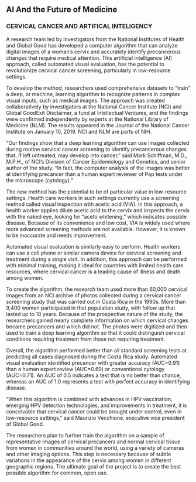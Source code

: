 ## AI And the Future of Medicine
### CERVICAL CANCER AND ARTIFICAL INTELIGENCY 

A research team led by investigators from the National Institutes of Health and Global Good has developed a computer algorithm that can analyze digital images of a woman’s cervix and accurately identify precancerous changes that require medical attention. This artificial intelligence (AI) approach, called automated visual evaluation, has the potential to revolutionize cervical cancer screening, particularly in low-resource settings.

To develop the method, researchers used comprehensive datasets to “train” a deep, or machine, learning algorithm to recognize patterns in complex visual inputs, such as medical images. The approach was created collaboratively by investigators at the National Cancer Institute (NCI) and Global GoodExit Disclaimer, a fund at Intellectual Ventures, and the findings were confirmed independently by experts at the National Library of Medicine (NLM). The results appeared in the Journal of the National Cancer Institute on January 10, 2019. NCI and NLM are parts of NIH.

“Our findings show that a deep learning algorithm can use images collected during routine cervical cancer screening to identify precancerous changes that, if left untreated, may develop into cancer,” said Mark Schiffman, M.D., M.P.H., of NCI’s Division of Cancer Epidemiology and Genetics, and senior author of the study. “In fact, the computer analysis of the images was better at identifying precancer than a human expert reviewer of Pap tests under the microscope (cytology).”

The new method has the potential to be of particular value in low-resource settings. Health care workers in such settings currently use a screening method called visual inspection with acetic acid (VIA). In this approach, a health worker applies dilute acetic acid to the cervix and inspects the cervix with the naked eye, looking for “aceto whitening,” which indicates possible disease. Because of its convenience and low cost, VIA is widely used where more advanced screening methods are not available. However, it is known to be inaccurate and needs improvement.

Automated visual evaluation is similarly easy to perform. Health workers can use a cell phone or similar camera device for cervical screening and treatment during a single visit. In addition, this approach can be performed with minimal training, making it ideal for countries with limited health care resources, where cervical cancer is a leading cause of illness and death among women.

To create the algorithm, the research team used more than 60,000 cervical images from an NCI archive of photos collected during a cervical cancer screening study that was carried out in Costa Rica in the 1990s. More than 9,400 women participated in that population study, with follow up that lasted up to 18 years. Because of the prospective nature of the study, the researchers gained nearly complete information on which cervical changes became precancers and which did not. The photos were digitized and then used to train a deep learning algorithm so that it could distinguish cervical conditions requiring treatment from those not requiring treatment.

Overall, the algorithm performed better than all standard screening tests at predicting all cases diagnosed during the Costa Rica study. Automated visual evaluation identified precancer with greater accuracy (AUC=0.91) than a human expert review (AUC=0.69) or conventional cytology (AUC=0.71). An AUC of 0.5 indicates a test that is no better than chance, whereas an AUC of 1.0 represents a test with perfect accuracy in identifying disease.

“When this algorithm is combined with advances in HPV vaccination, emerging HPV detection technologies, and improvements in treatment, it is conceivable that cervical cancer could be brought under control, even in low-resource settings,” said Maurizio Vecchione, executive vice president of Global Good.

The researchers plan to further train the algorithm on a sample of representative images of cervical precancers and normal cervical tissue from women in communities around the world, using a variety of cameras and other imaging options. This step is necessary because of subtle variations in the appearance of the cervix among women in different geographic regions. The ultimate goal of the project is to create the best possible algorithm for common, open use.
